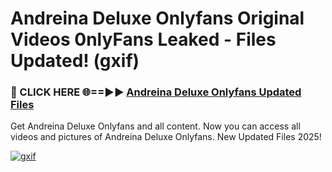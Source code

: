 # Andreina Deluxe Onlyfans Original Videos 0nlyFans Leaked - Files Updated! (gxif)

<h3>🔴 CLICK HERE 🌐==►► <a href="https://tinyurl.com/2jnfzry5" rel="nofollow">Andreina Deluxe Onlyfans Updated Files</a></h3>

Get Andreina Deluxe Onlyfans and all content. Now you can access all videos and pictures of Andreina Deluxe Onlyfans. New Updated Files 2025!

[![gxif](https://i.imgur.com/GyGTBgg.gif)](https://tinyurl.com/2jnfzry5)
